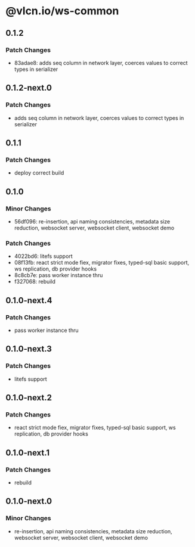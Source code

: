 # @vlcn.io/ws-common

## 0.1.2

### Patch Changes

- 83adae8: adds seq column in network layer, coerces values to correct types in serializer

## 0.1.2-next.0

### Patch Changes

- adds seq column in network layer, coerces values to correct types in serializer

## 0.1.1

### Patch Changes

- deploy correct build

## 0.1.0

### Minor Changes

- 56df096: re-insertion, api naming consistencies, metadata size reduction, websocket server, websocket client, websocket demo

### Patch Changes

- 4022bd6: litefs support
- 08f13fb: react strict mode fiex, migrator fixes, typed-sql basic support, ws replication, db provider hooks
- 8c8cb7e: pass worker instance thru
- f327068: rebuild

## 0.1.0-next.4

### Patch Changes

- pass worker instance thru

## 0.1.0-next.3

### Patch Changes

- litefs support

## 0.1.0-next.2

### Patch Changes

- react strict mode fiex, migrator fixes, typed-sql basic support, ws replication, db provider hooks

## 0.1.0-next.1

### Patch Changes

- rebuild

## 0.1.0-next.0

### Minor Changes

- re-insertion, api naming consistencies, metadata size reduction, websocket server, websocket client, websocket demo
